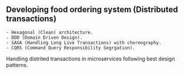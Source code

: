 ## Developing food ordering system (Distributed transactions)

	- Hexagonal (Clean) architecture.
	- DDD (Domain Driven Design).
	- SAGA (Handling Long Live Transactions) with choreography.
	- CQRS (Command Query Responsibility Segrgation).

Handling distrited transactions in microservices following best design patterns.
